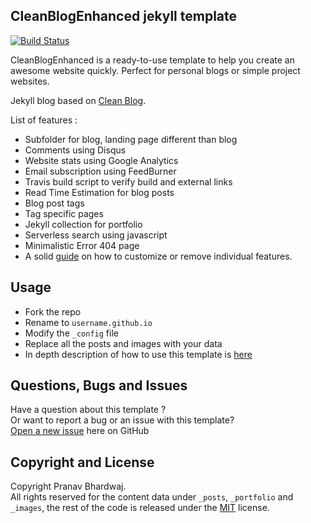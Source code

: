 ## CleanBlogEnhanced jekyll template
[![Build Status](https://travis-ci.org/Pranav1999/Pranav1999.github.io.svg?branch=master)](https://travis-ci.org/Pranav1999/Pranav1999.github.io)

CleanBlogEnhanced is a ready-to-use template to help you create an awesome website quickly. Perfect for personal blogs or simple project websites.

Jekyll blog based on [Clean Blog](http://startbootstrap.com/template-overviews/clean-blog/).

List of features :
* Subfolder for blog, landing page different than blog
* Comments using Disqus
* Website stats using Google Analytics
* Email subscription using FeedBurner
* Travis build script to verify build and external links
* Read Time Estimation for blog posts
* Blog post tags
* Tag specific pages
* Jekyll collection for portfolio
* Serverless search using javascript
* Minimalistic Error 404 page
* A solid [guide](http://shikherverma.com/blog/Yet-Another-Jekyll-Blog) on how to customize or remove individual features.

## Usage

* Fork the repo
* Rename to `username.github.io`
* Modify the `_config` file
* Replace all the posts and images with your data
* In depth description of how to use this template is [here](http://shikherverma.com/blog/Yet-Another-Jekyll-Blog)

## Questions, Bugs and Issues

Have a question about this template ?  
Or want to report a bug or an issue with this template?  
[Open a new issue](https://github.com/Pranav1999/pranav1999.github.io/issues) here on GitHub

## Copyright and License

Copyright Pranav Bhardwaj.  
All rights reserved for the content data under `_posts`, `_portfolio` and `_images`, the rest of the code is released under the [MIT](https://github.com/Pranav1999/pranav1999.github.io/blob/master/LICENSE) license.
